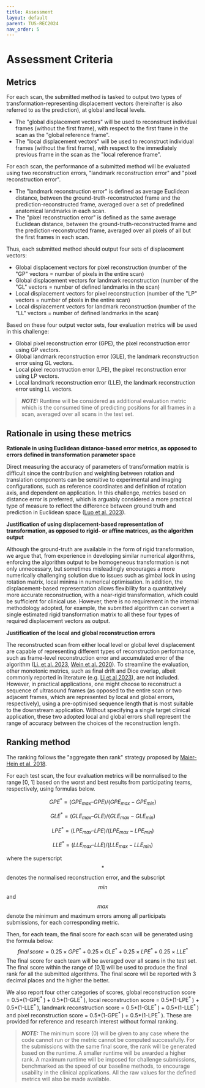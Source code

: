 ```yaml
---
title: Assessment
layout: default
parent: TUS-REC2024
nav_order: 5
---
```


# Assessment Criteria

## Metrics

For each scan, the submitted method is tasked to output two types of transformation-representing displacement vectors (hereinafter is also referred to as the prediction), at global and local levels.

- The "global displacement vectors" will be used to reconstruct individual frames (without the first frame), with respect to the first frame in the scan as the "global reference frame".
- The "local displacement vectors" will be used to reconstruct individual frames (without the first frame), with respect to the immediately previous frame in the scan as the "local reference frame".

For each scan, the performance of a submitted method will be evaluated using two reconstruction errors,
"landmark reconstruction error" and "pixel reconstruction error".
- The "landmark reconstruction error" is defined as average Euclidean distance, between the
ground-truth-reconstructed frame and the prediction-reconstructed frame, averaged over a set of predefined anatomical landmarks in each scan.
- The "pixel reconstruction error" is defined as the same average Euclidean distance, between the
ground-truth-reconstructed frame and the prediction-reconstructed frame, averaged over all pixels of all but the first frames in each scan.

Thus, each submitted method should output four sets of displacement vectors:
- Global displacement vectors for pixel reconstruction (number of the "GP" vectors = number of pixels in the entire scan)
- Global displacement vectors for landmark reconstruction (number of the "GL" vectors = number of defined landmarks in the scan)
- Local displacement vectors for pixel reconstruction (number of the "LP" vectors = number of pixels in the entire scan)
- Local displacement vectors for landmark reconstruction (number of the "LL" vectors = number of defined
landmarks in the scan)

Based on these four output vector sets, four evaluation metrics will be used in this challenge:
- Global pixel reconstruction error (GPE), the pixel reconstruction error using GP vectors.
- Global landmark reconstruction error (GLE), the landmark reconstruction error using GL vectors.
- Local pixel reconstruction error (LPE), the pixel reconstruction error using LP vectors.
- Local landmark reconstruction error (LLE), the landmark reconstruction error using LL vectors.

<!-- {: .Note}  -->
<!-- The landmark is defined based on anatomical structures, such as vessel branches, bony structures and other ad hoc landmarks. It is estimated that between 10-20 landmarks will be available for each scan, but this is subject to further verification. Further details and summary statistics of the landmarks will be made available by the challenge commence. The final score on the four evaluation metrics will be averaged over all scans in the test set. -->
> **_NOTE:_** Runtime will be considered as additional evaluation metric which is the consumed time of predicting positions for all frames in a scan, averaged over all scans in the test set.

## Rationale in using these metrics

**Rationale in using Euclidean distance-based error metrics, as opposed to errors defined in transformation parameter space**

Direct measuring the accuracy of parameters of transformation matrix is difficult since the
contribution and weighting between rotation and translation components can be sensitive to experimental and imaging configurations, such as reference coordinates and definition of rotation axis, and dependent on application. In this challenge, metrics based on distance error is preferred, which is arguably considered a more practical type of measure to reflect the difference between ground truth and prediction in Euclidean space ([Luo et al. 2023](https://doi.org/10.1016/j.media.2023.102810)).

**Justification of using displacement-based representation of transformation, as opposed to rigid- or affine matrices, as the algorithm output**

Although the ground-truth are available in the form of rigid transformation, we
argue that, from experience in developing similar numerical algorithms, enforcing the algorithm output to be homogeneous transformation is not only unnecessary, but sometimes misleadingly encourages a more
numerically challenging solution due to issues such as gimbal lock in using rotation matrix, local minima in numerical optimisation. In addition, the displacement-based representation allows flexibility for a quantitatively more accurate reconstruction, with a near-rigid transformation, which could be sufficient for clinical use. However, there is no requirement in the internal methodology adopted, for example, the submitted algorithm can convert a single estimated rigid transformation matrix to all these four types of required displacement vectors as output.

**Justification of the local and global reconstruction errors**

The reconstructed scan from either local level or global level displacement are capable of representing different types of reconstruction performance, such as frame-level reconstruction error and accumulated error of the algorithm ([Li. et al. 2023](https://doi.org/10.1109/TBME.2023.3325551), [Wein et al. 2020](https://link.springer.com/chapter/10.1007/978-3-030-59716-0_49)). To streamline the evaluation, other monotonic metrics, such as final drift and Dice overlap, albeit commonly reported in literature (e.g. [Li et al 2023](https://doi.org/10.1109/TBME.2023.3325551)), are not included. However, in practical applications, one might choose to reconstruct a sequence of ultrasound frames (as opposed to the entire scan or two adjacent frames, which are represented by local and global errors, respectively), using a pre-optimised sequence length that is most suitable to the downstream application. Without specifying a single target clinical application, these two adopted local and global errors shall represent the range of accuracy between the choices of the reconstruction length.



## Ranking method

The ranking follows the "aggregate then rank" strategy proposed by <a href="https://www.nature.com/articles/s41467-018-07619-7" target="_blank">Maier-Hein et al. 2018</a>. 

For each test scan, the four evaluation metrics will be normalised to the range [0, 1] based on the worst and best results from participating teams, respectively, using formulas below. 

$$
\begin{equation}
GPE^* = (GPE_{max} – GPE) / (GPE_{max} - GPE_{min}) \nonumber
\end{equation}
$$

$$
\begin{equation}
GLE^* = (GLE_{max} – GLE) / (GLE_{max} - GLE_{min}) \nonumber
\end{equation}
$$

$$
\begin{equation}
LPE^* = (LPE_{max} – LPE) / (LPE_{max} - LPE_{min}) \nonumber
\end{equation}
$$

$$
\begin{equation}
LLE^* = (LLE_{max} – LLE) / (LLE_{max} - LLE_{min}) \nonumber
\end{equation}
$$

where the superscript $$*$$ denotes the normalised reconstruction error, and the subscript $$min$$ and $$max$$ denote the minimum and maximum errors among all participats submissions, for each corresponding metric.

Then, for each team, the final score for each scan will be generated using the formula below:
$$
\begin{equation}
final\, score = 0.25\times GPE^* + 0.25\times GLE^* + 0.25\times LPE^* + 0.25\times LLE^*
\end{equation}
$$
The final score for each team will be averaged over all scans in the test set. The final score within the range of [0,1] will be used to produce the final rank for all the submitted algorithms. The final score will be reported with 3 decimal places and the higher the better.

We also report four other categories of scores, global reconstruction score = 0.5*(1-GPE<sup>* </sup>) + 0.5*(1-GLE<sup>* </sup>), local reconstruction score = 0.5*(1-LPE<sup>* </sup>) + 0.5*(1-LLE<sup>* </sup>), landmark reconstruction score = 0.5*(1-GLE<sup>* </sup>) + 0.5*(1-LLE<sup>* </sup>) and pixel reconstruction score = 0.5*(1-GPE<sup>* </sup>) + 0.5*(1-LPE<sup>* </sup>). These are provided for reference and research interest without formal ranking.

> **_NOTE:_** The minimum score (0) will be given to any case where the code cannot run or the metric cannot be computed successfully. For the submissions with the same final score, the rank will be generated based on the runtime. A smaller runtime will be awarded a higher rank. A maximum runtime will be imposed for challenge submissions, benchmarked as the speed of our baseline methods, to encourage usability in the clinical applications. All the raw values for the defined metrics will also be made available.


